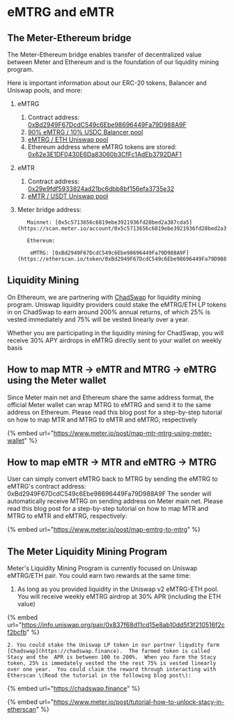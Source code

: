 # eMTRG and eMTR

## The Meter-Ethereum bridge

The Meter-Ethereum bridge enables transfer of decentralized value between Meter and Ethereum and is the foundation of our liquidity mining program. 

Here is important information about our ERC-20 tokens, Balancer and Uniswap pools, and more:

1. eMTRG
   1. Contract address: [0xBd2949F67DcdC549c6Ebe98696449Fa79D988A9F](https://etherscan.io/token/0xBd2949F67DcdC549c6Ebe98696449Fa79D988A9F)
   2. [90% eMTRG / 10% USDC Balancer pool](https://pools.balancer.exchange/#/pool/0x57c9821179a4d94657161eeaad9dfdf5280f86db/)
   3. [eMTRG / ETH Uniswap pool](https://uniswap.info/pair/0x837f68d11cd15e8ab10dd5f3f210516f2cf2bcfb)
   4. Ethereum address where eMTRG tokens are stored: [0x62e3E1DF0430E6Da83060b3CfFc1AdEb3792DAF1](https://etherscan.io/address/0x62e3e1df0430e6da83060b3cffc1adeb3792daf1)
2. eMTR
   1. Contract address: [0x29e9fdf5933824ad21bc6dbb8bf156efa3735e32](https://etherscan.io/token/0x29e9fdf5933824ad21bc6dbb8bf156efa3735e32)
   2. [eMTR / USDT Uniswap pool](https://uniswap.info/pair/0xbc565c35539a821075404764a4ba203b5bb7db6f)
3. Meter bridge address: 

          Mainnet: [0x5c5713656c6819ebe3921936fd28bed2a387cda5](https://scan.meter.io/account/0x5c5713656c6819ebe3921936fd28bed2a387cda5)

          Ethereum:

           eMTRG: [0xBd2949F67DcdC549c6Ebe98696449Fa79D988A9F](https://etherscan.io/token/0xBd2949F67DcdC549c6Ebe98696449Fa79D988A9F)

## Liquidity Mining

On Ethereum, we are partnering with [ChadSwap](https://chadswap.finance) for liquidity mining program. Uniswap liquidity providers could stake the eMTRG/ETH LP tokens in on ChadSwap to earn around 200% annual returns, of which 25% is vested immediately and 75% will be vested linearly over a year.

Whether you are participating in the liquidity mining for ChadSwap, you will receive 30% APY airdrops in eMTRG directly sent to your wallet on weekly basis

## How to map MTR -&gt; eMTR and MTRG -&gt; eMTRG using the Meter wallet

Since Meter main net and Ethereum share the same address format, the official Meter wallet can wrap MTRG to eMTRG and send it to the same address on Ethereum.  Please read this blog post for a step-by-step tutorial on how to map MTR and MTRG to eMTR and eMTRG, respectively

{% embed url="https://www.meter.io/post/map-mtr-mtrg-using-meter-wallet" %}

## How to map eMTR -&gt; MTR and eMTRG -&gt; MTRG

User can simply convert eMTRG back to MTRG by sending the eMTRG to eMTRG's contract address: 0xBd2949F67DcdC549c6Ebe98696449Fa79D988A9F  The sender will automatically receive MTRG on sending address on Meter main net.  Please read this blog post for a step-by-step tutorial on how to map MTR and MTRG to eMTR and eMTRG, respectively: 

{% embed url="https://www.meter.io/post/map-emtrg-to-mtrg" %}

## The Meter Liquidity Mining Program

Meter's Liquidity Mining Program is currently focused on Uniswap eMTRG/ETH pair.  You could earn two rewards at the same time:

1. As long as you provided liquidity in the Uniswap v2 eMTRG-ETH pool.  You will receive weekly eMTRG airdrop at 30% APR \(including the ETH value\)

{% embed url="https://info.uniswap.org/pair/0x837f68d11cd15e8ab10dd5f3f210516f2cf2bcfb" %}

    2. You could stake the Uniswap LP token in our partner liqudity farm [Chadswap](https://chadswap.finance).  The farmed token is called Stacy and the  APR is between 100 to 200%.  When you farm the Stacy token, 25% is immedately vested the the rest 75% is vested linearly over one year.  You could claim the reward through interacting with Etherscan \(Read the tutorial in the following blog post\):

{% embed url="https://chadswap.finance" %}

{% embed url="https://www.meter.io/post/tutorial-how-to-unlock-stacy-in-etherscan" %}







